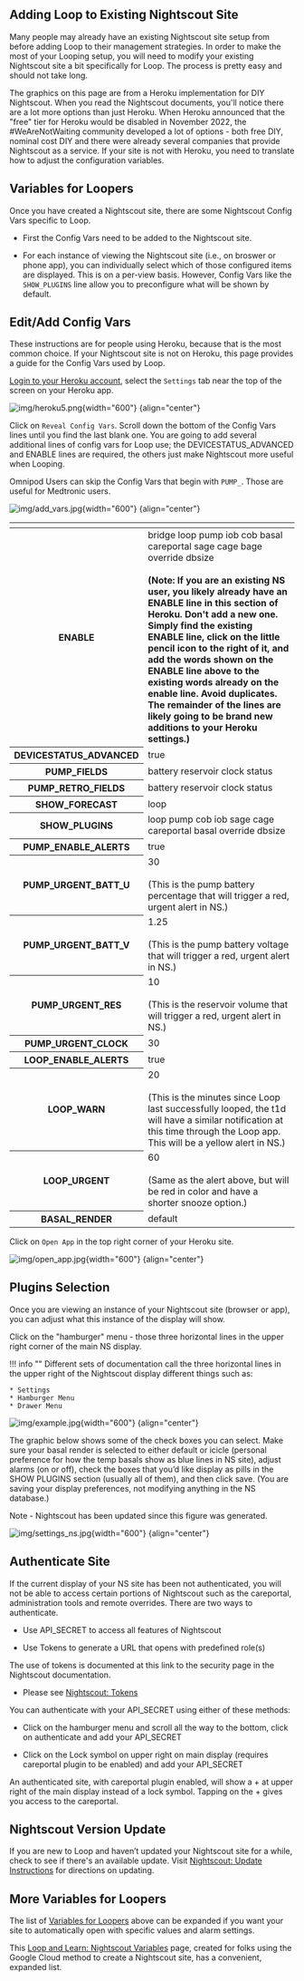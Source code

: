 ## Adding Loop to Existing Nightscout Site

Many people may already have an existing Nightscout site setup from before adding Loop to their management strategies. In order to make the most of your Looping setup, you will need to modify your existing Nightscout site a bit specifically for Loop. The process is pretty easy and should not take long.

The graphics on this page are from a Heroku implementation for DIY Nightscout. When you read the Nightscout documents, you'll notice there are a lot more options than just Heroku. When Heroku announced that the "free" tier for Heroku would be disabled in November 2022, the #WeAreNotWaiting community developed a lot of options - both free DIY, nominal cost DIY and there were already several companies that provide Nightscout as a service. If your site is not with Heroku, you need to translate how to adjust the configuration variables.


## Variables for Loopers

Once you have created a Nightscout site, there are some Nightscout Config Vars specific to Loop.

* First the Config Vars need to be added to the Nightscout site.

* For each instance of viewing the Nightscout site (i.e., on broswer or phone app), you can individually select which of those configured items are displayed.  This is on a per-view basis. However, Config Vars like the `SHOW_PLUGINS` line allow you to preconfigure what will be shown by default.


## Edit/Add Config Vars

These instructions are for people using Heroku, because that is the most common choice. If your Nightscout site is not on Heroku, this page provides a guide for the Config Vars used by Loop.

[Login to your Heroku account](https://id.heroku.com/login), select the `Settings` tab near the top of the screen on your Heroku app.

![img/heroku5.png](img/heroku5.png){width="600"}
{align="center"}

Click on `Reveal Config Vars`.  Scroll down the bottom of the Config Vars lines until you find the last blank one.  You are going to add several additional lines of config vars for Loop use; the DEVICESTATUS_ADVANCED and ENABLE lines are required, the others just make Nightscout more useful when Looping.

Omnipod Users can skip the Config Vars that begin with `PUMP_`. Those are useful for Medtronic users.

![img/add_vars.jpg](img/add_vars.jpg){width="600"}
{align="center"}

<table>
<thead>
<tr>
<th></th>
<th></th>
</tr>
</thead>
<tbody>
<tr>
<th>ENABLE</th>
<td>bridge loop pump iob cob basal careportal sage cage bage override dbsize</br></br>
<b>(Note: If you are an existing NS user, you likely already have an ENABLE line in this section of Heroku. Don't add a new one. Simply find the existing ENABLE line, click on the little pencil icon to the right of it, and add the words shown on the ENABLE line above to the existing words already on the enable line.  Avoid duplicates. The remainder of the lines are likely going to be brand new additions to your Heroku settings.)</b></td>
</tr>
<tr>
<th>DEVICESTATUS_ADVANCED</th>
<td>true</td>
</tr>
<tr>
<th>PUMP_FIELDS</th>
<td>battery reservoir clock status</td>
</tr>
<tr>
<th>PUMP_RETRO_FIELDS</th>
<td>battery reservoir clock status</td>
</tr>
<tr>
<th>SHOW_FORECAST</th>
<td>loop</td>
</tr>
<tr>
<th>SHOW_PLUGINS</th>
<td>loop pump cob iob sage cage careportal basal override dbsize</td>
</tr>
<tr>
<th>PUMP_ENABLE_ALERTS</th>
<td>true</td>
</tr>
<tr>
<th>PUMP_URGENT_BATT_U</th>
<td>30</br></br>(This is the pump battery percentage that will trigger a red, urgent alert in NS.)</td>
</tr>
<tr>
<th>PUMP_URGENT_BATT_V</th>
<td>1.25</br></br>(This is the pump battery voltage that will trigger a red, urgent alert in NS.)</td>
</tr>
<tr>
<th>PUMP_URGENT_RES</th>
<td>10</br></br>(This is the reservoir volume that will trigger a red, urgent alert in NS.)</td>
</tr>
<tr>
<th>PUMP_URGENT_CLOCK</th>
<td>30</td>
</tr>
<tr>
<th>LOOP_ENABLE_ALERTS</th>
<td>true</td>
</tr>
<tr>
<th>LOOP_WARN</th>
<td>20</br></br>(This is the minutes since Loop last successfully looped, the t1d will have a similar notification at this time through the Loop app.  This will be a yellow alert in NS.)</td>
</tr>
<tr>
<th>LOOP_URGENT</th>
<td>60</br></br>(Same as the alert above, but will be red in color and have a shorter snooze option.)</td>
</tr>
<tr>
<th>BASAL_RENDER</th>
<td>default</td>
</tr>
</tbody>
</table>


Click on `Open App` in the top right corner of your Heroku site.

![img/open_app.jpg](img/open_app.jpg){width="600"}
{align="center"}

## Plugins Selection

Once you are viewing an instance of your Nightscout site (browser or app), you can adjust what this instance of the display will show.

Click on the "hamburger" menu - those three horizontal lines in the upper right corner of the main NS display.  

!!! info ""
    Different sets of documentation call the three horizontal lines in the upper right of the Nightscout display different things such as:

    * Settings
    * Hamburger Menu
    * Drawer Menu


![img/example.jpg](img/example.jpg){width="600"}
{align="center"}

The graphic below shows some of the check boxes you can select.  Make sure your basal render is selected to either default or icicle (personal preference for how the temp basals show as blue lines in NS site), adjust alarms (on or off), check the boxes that you’d like display as pills in the SHOW PLUGINS section (usually all of them), and then click save. (You are saving your display preferences, not modifying anything in the NS database.)

Note - Nightscout has been updated since this figure was generated.

![img/settings_ns.jpg](img/settings_ns.jpg){width="600"}
{align="center"}

##  Authenticate Site

If the current display of your NS site has been not authenticated, you will not be able to access certain portions of Nightscout such as the careportal, administration tools and remote overrides.  There are two ways to authenticate.

* Use API_SECRET to access all features of Nightscout

* Use Tokens to generate a URL that opens with predefined role(s)

The use of tokens is documented at this link to the security page in the Nightscout documentation.

* Please see [Nightscout: Tokens](http://nightscout.github.io/nightscout/security/#create-authentication-tokens-for-users)

You can authenticate with your API_SECRET using either of these methods:

* Click on the hamburger menu and scroll all the way to the bottom, click on authenticate and add your API_SECRET

* Click on the Lock symbol on upper right on main display (requires careportal plugin to be enabled) and add your API_SECRET

An authenticated site, with careportal plugin enabled, will show a &plus; at upper right of the main display instead of a lock symbol. Tapping on the &plus; gives you access to the careportal.


## Nightscout Version Update

If you are new to Loop and haven’t updated your Nightscout site for a while, check to see if there's an available update. Visit [Nightscout: Update Instructions](https://nightscout.github.io/update/update/) for directions on updating.


## More Variables for Loopers

The list of [Variables for Loopers](#variables-for-loopers) above can be expanded if you want your site to automatically open with specific values and alarm settings.

This [Loop and Learn: Nightscout Variables](https://www.loopandlearn.org/nightscout-variables/) page, created for folks using the Google Cloud method to create a Nightscout site, has a convenient, expanded list.